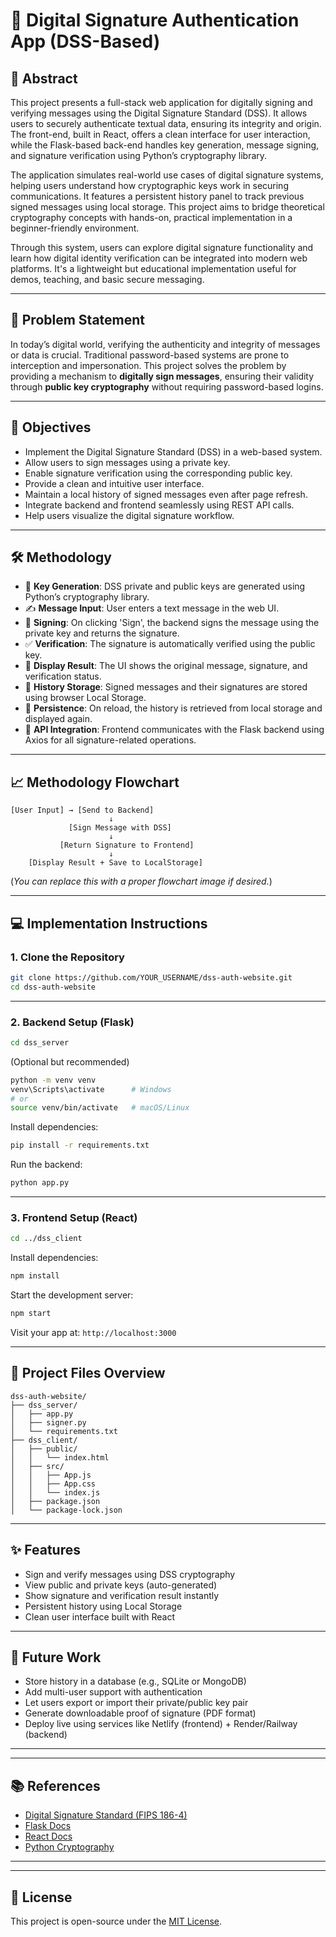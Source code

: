 
# 🔐 Digital Signature Authentication App (DSS-Based)

## 📌 Abstract

This project presents a full-stack web application for digitally signing and verifying messages using the Digital Signature Standard (DSS). It allows users to securely authenticate textual data, ensuring its integrity and origin. The front-end, built in React, offers a clean interface for user interaction, while the Flask-based back-end handles key generation, message signing, and signature verification using Python’s cryptography library.

The application simulates real-world use cases of digital signature systems, helping users understand how cryptographic keys work in securing communications. It features a persistent history panel to track previous signed messages using local storage. This project aims to bridge theoretical cryptography concepts with hands-on, practical implementation in a beginner-friendly environment.

Through this system, users can explore digital signature functionality and learn how digital identity verification can be integrated into modern web platforms. It's a lightweight but educational implementation useful for demos, teaching, and basic secure messaging.

---

## 🚨 Problem Statement

In today’s digital world, verifying the authenticity and integrity of messages or data is crucial. Traditional password-based systems are prone to interception and impersonation. This project solves the problem by providing a mechanism to **digitally sign messages**, ensuring their validity through **public key cryptography** without requiring password-based logins.

---

## 🎯 Objectives

- Implement the Digital Signature Standard (DSS) in a web-based system.
- Allow users to sign messages using a private key.
- Enable signature verification using the corresponding public key.
- Provide a clean and intuitive user interface.
- Maintain a local history of signed messages even after page refresh.
- Integrate backend and frontend seamlessly using REST API calls.
- Help users visualize the digital signature workflow.

---

## 🛠️ Methodology

- 🔐 **Key Generation**: DSS private and public keys are generated using Python’s cryptography library.
- ✍️ **Message Input**: User enters a text message in the web UI.
- 🔏 **Signing**: On clicking 'Sign', the backend signs the message using the private key and returns the signature.
- ✅ **Verification**: The signature is automatically verified using the public key.
- 🧠 **Display Result**: The UI shows the original message, signature, and verification status.
- 💾 **History Storage**: Signed messages and their signatures are stored using browser Local Storage.
- 🔄 **Persistence**: On reload, the history is retrieved from local storage and displayed again.
- 🔗 **API Integration**: Frontend communicates with the Flask backend using Axios for all signature-related operations.

---

## 📈 Methodology Flowchart

```
[User Input] → [Send to Backend]
                      ↓
             [Sign Message with DSS]
                      ↓
           [Return Signature to Frontend]
                      ↓
    [Display Result + Save to LocalStorage]
```

(*You can replace this with a proper flowchart image if desired.*)

---

## 💻 Implementation Instructions

### 1. Clone the Repository

```bash
git clone https://github.com/YOUR_USERNAME/dss-auth-website.git
cd dss-auth-website
```

---

### 2. Backend Setup (Flask)

```bash
cd dss_server
```

(Optional but recommended)

```bash
python -m venv venv
venv\Scripts\activate      # Windows
# or
source venv/bin/activate   # macOS/Linux
```

Install dependencies:

```bash
pip install -r requirements.txt
```

Run the backend:

```bash
python app.py
```

---

### 3. Frontend Setup (React)

```bash
cd ../dss_client
```

Install dependencies:

```bash
npm install
```

Start the development server:

```bash
npm start
```

Visit your app at: `http://localhost:3000`

---

## 🧩 Project Files Overview

```
dss-auth-website/
├── dss_server/
│   ├── app.py
│   ├── signer.py
│   └── requirements.txt
├── dss_client/
│   ├── public/
│   │   └── index.html
│   ├── src/
│   │   ├── App.js
│   │   ├── App.css
│   │   └── index.js
│   ├── package.json
│   └── package-lock.json
```

---

## ✨ Features

- Sign and verify messages using DSS cryptography
- View public and private keys (auto-generated)
- Show signature and verification result instantly
- Persistent history using Local Storage
- Clean user interface built with React

---

## 🔮 Future Work

- Store history in a database (e.g., SQLite or MongoDB)
- Add multi-user support with authentication
- Let users export or import their private/public key pair
- Generate downloadable proof of signature (PDF format)
- Deploy live using services like Netlify (frontend) + Render/Railway (backend)

---

---

## 📚 References

- [Digital Signature Standard (FIPS 186-4)](https://nvlpubs.nist.gov/nistpubs/FIPS/NIST.FIPS.186-4.pdf)
- [Flask Docs](https://flask.palletsprojects.com/)
- [React Docs](https://react.dev/)
- [Python Cryptography](https://cryptography.io/en/latest/)

---

---

## 📄 License

This project is open-source under the [MIT License](LICENSE).
